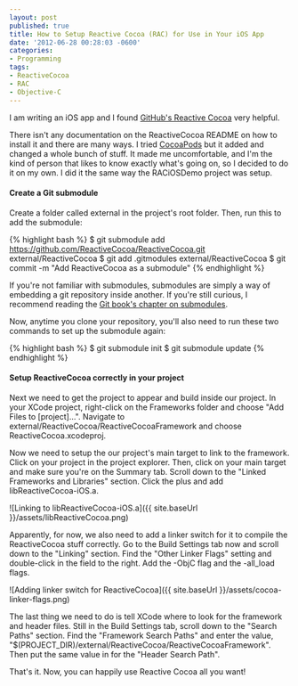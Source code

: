 ```yaml
---
layout: post
published: true
title: How to Setup Reactive Cocoa (RAC) for Use in Your iOS App
date: '2012-06-28 00:28:03 -0600'
categories:
- Programming
tags:
- ReactiveCocoa
- RAC
- Objective-C
---
```



I am writing an iOS app and I found
[GitHub's Reactive Cocoa](https://github.com/github/ReactiveCocoa) very helpful.

There isn't any documentation on the ReactiveCocoa README on how to install it
and there are many ways. I tried [CocoaPods](http://cocoapods.org/) but it
added and changed a whole bunch of stuff.  It made me uncomfortable, and I'm
the kind of person that likes to know exactly what's going on, so I decided to
do it on my own. I did it the same way the RACiOSDemo project was setup.

#### Create a Git submodule

Create a folder called external in the project's root folder. Then, run this to
add the submodule:

{% highlight bash %}
$ git submodule add https://github.com/ReactiveCocoa/ReactiveCocoa.git external/ReactiveCocoa
$ git add .gitmodules external/ReactiveCocoa
$ git commit -m "Add ReactiveCocoa as a submodule"
{% endhighlight %}

If you're not familiar with submodules, submodules are simply a way of
embedding a git repository inside another. If you're still curious, I recommend
reading the 
[Git book's chapter on submodules](http://git-scm.com/book/en/Git-Tools-Submodules).

Now, anytime you clone your repository, you'll also need to run these two
commands to set up the submodule again:

{% highlight bash %}
$ git submodule init
$ git submodule update
{% endhighlight %}

#### Setup ReactiveCocoa correctly in your project

Next we need to get the project to appear and build inside our project. In your
XCode project, right-click on the Frameworks folder and choose "Add Files to
[project]...". Navigate to external/ReactiveCocoa/ReactiveCocoaFramework and
choose ReactiveCocoa.xcodeproj.

Now we need to setup the our project's main target to link to the framework.
Click on your project in the project explorer. Then, click on your main target
and make sure you're on the Summary tab. Scroll down to the "Linked Frameworks
and Libraries" section. Click the plus and add libReactiveCocoa-iOS.a.

![Linking to libReactiveCocoa-iOS.a]({{ site.baseUrl }}/assets/libReactiveCocoa.png)

Apparently, for now, we also need to add a linker switch for it to compile the
ReactiveCocoa stuff correctly. Go to the Build Settings tab now and scroll down
to the "Linking" section. Find the "Other Linker Flags" setting and
double-click in the field to the right. Add the -ObjC flag and the -all_load
flags.

![Adding linker switch for ReactiveCocoa]({{ site.baseUrl }}/assets/cocoa-linker-flags.png)

The last thing we need to do is tell XCode where to look for the framework and
header files. Still in the Build Settings tab, scroll down to the "Search
Paths" section. Find the "Framework Search Paths" and enter the value,
"$(PROJECT_DIR)/external/ReactiveCocoa/ReactiveCocoaFramework". Then put the
same value in for the "Header Search Path".

That's it. Now, you can happily use Reactive Cocoa all you want!

